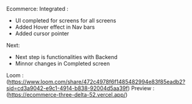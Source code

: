 Ecommerce:
Integrated :

- UI completed for screens for all screens
- Added Hover effect in Nav bars
- Added cursor pointer

Next:

- Next step is functionalities with Backend
- Minnor changes in Completed screen

Loom : (https://www.loom.com/share/472c4978f6f1485482994e83f85eadb2?sid=cd3a9042-e9c1-4914-b838-92004d5aa39f)
Preview : (https://ecommerce-three-delta-52.vercel.app/)
